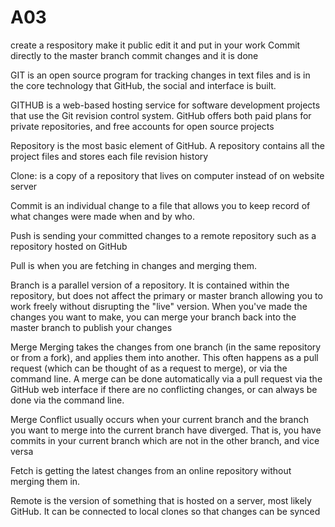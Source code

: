 # A03
create a respository
make it public
edit it and put in your work
Commit directly to the master branch
commit changes and it is done

GIT is an open source program for tracking changes in text files and is in the core technology that GitHub, the social and interface is built.

GITHUB is a web-based hosting service for software development projects that use the Git revision control system. GitHub offers both paid plans for private repositories, and free accounts for open source projects

Repository is the most basic element of GitHub. A repository contains all the project files and stores each file revision history

Clone: is a copy of a repository that lives on computer instead of on website server

Commit is an individual change to a file that allows you to keep record of what changes were made when and by who.

Push is sending your committed changes to a remote repository such as a repository hosted on GitHub 

Pull is when you are fetching in changes and merging them.

Branch is a parallel version of a repository. It is contained within the repository, but does not affect the primary or master branch allowing you to work freely without disrupting the "live" version. When you've made the changes you want to make, you can merge your branch back into the master branch to publish your changes

Merge Merging takes the changes from one branch (in the same repository or from a fork), and applies them into another. This often happens as a pull request (which can be thought of as a request to merge), or via the command line. A merge can be done automatically via a pull request via the GitHub web interface if there are no conflicting changes, or can always be done via the command line.

Merge Conflict usually occurs when your current branch and the branch you want to merge into the current branch have diverged. That is, you have commits in your current branch which are not in the other branch, and vice versa 

Fetch is getting the latest changes from an online repository without merging them in.

Remote is the version of something that is hosted on a server, most likely GitHub. It can be connected to local clones so that changes can be synced
